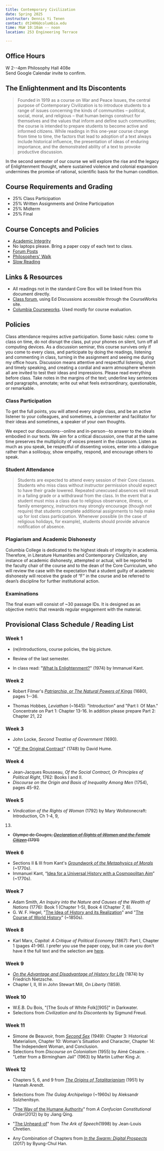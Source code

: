 ```yaml
---
title: Contemporary Civilization
date: Spring 2025
instructor: Dennis Yi Tenen
contact: dt2406@columbia.edu
time: M&W 10:10am -- noon
location: 253 Engineering Terrace

---
```


## Office Hours
W 2--4pm Philosophy Hall 408e  
Send Google Calendar invite to confirm.

## The Enlightenment and Its Discontents

> Founded in 1919 as a course on War and Peace Issues, the central purpose of
> Contemporary Civilization is to introduce students to a range of issues
> concerning the kinds of communities – political, social, moral, and
> religious – that human beings construct for themselves and the values that
> inform and define such communities; the course is intended to prepare
> students to become active and informed citizens. While readings in this
> one-year course change from time to time, the factors that lead to adoption
> of a text always include historical influence, the presentation of ideas of
> enduring importance, and the demonstrated ability of a text to provoke
> productive discussion.

In the second semester of our course we will explore the rise and the legacy
of Enlightenment thought, where sustained violence and colonial expansion
undermines the promise of rational, scientific basis for the human condition.

## Course Requirements and Grading

* 25% Class Participation  
* 25% Written Assignments and Online Participation  
* 25% Midterm  
* 25% Final  

## Course Concepts and Policies

* [Academic Integrity](https://github.com/denten-courses/teaching-concepts/blob/master/academic-integrity.md)
* No laptops please. Bring a paper copy of each text to class. 
* [Forum Posts](https://github.com/denten-courses/teaching-concepts/blob/master/forum-posts.md)
* [Philosophers' Walk](https://github.com/denten-courses/teaching-concepts/blob/master/philosophers-walk.md)
* [Slow Reading](https://github.com/denten-courses/teaching-concepts/blob/master/slow-reading.md)

## Links & Resources

* All readings not in the standard Core Box will be linked from this document
directly.
* [Class forum](https://edstem.org/us/courses/14056/discussion/), using Ed Discussions
accessible through the CourseWorks site.
* [Columbia
Courseworks](https://courseworks2.columbia.edu/courses/83147).
Used mostly for course evaluation.

## Policies

Class attendance requires active participation. Some basic rules: come to class on time,
do not disrupt the class, put your phones on silent, turn off all computing devices. As a
discussion seminar, this course survives only if you come to every class, and participate
by doing the readings, listening and commenting in class, turning in the assignment and
seeing me during my office hours. Discussion means attentive and respectful listening,
short and timely speaking, and creating a cordial and warm atmosphere wherein all are
invited to test their ideas and impressions. Please read everything before class. Take
notes in the margins of the text; underline key sentences and paragraphs, annotate; write
out what feels extraordinary, questionable, or remarkable.

### Class Participation

To get the full points, you will attend every single class, and be an active listener to your
colleagues, and sometimes, a commenter and facilitator for their ideas and sometimes, a speaker
of your own thoughts.

We expect our discussions--online and in-person--to answer to the ideals embodied in our texts.
We aim for a critical discussion, one that at the same time preserves the multiplicity of
voices present in the classroom. Listen as much as you speak, be respectful of dissenting
voices, enter into a dialogue rather than a soliloquy, show empathy, respond, and encourage
others to speak.

### Student Attendance

> Students are expected to attend every session of their Core classes. Students
who miss class without instructor permission should expect to have their grade lowered.
Repeated unexcused absences will result in a failing grade or a withdrawal from the class.
In the event that a student must miss a class due to religious observance, illness, or
family emergency, instructors may strongly encourage (though not require) that students
complete additional assignments to help make up for lost class participation. Whenever
possible (in the case of religious holidays, for example), students should provide advance
notification of absence.

### Plagiarism and Academic Dishonesty

Columbia College is dedicated to the highest ideals of integrity in academia.  Therefore,
in Literature Humanities and Contemporary Civilization, any instance of academic
dishonesty, attempted or actual, will be reported to the faculty chair of the course and
to the dean of the Core Curriculum, who will review the case with the expectation that a
student guilty of academic dishonesty will receive the grade of “F” in the course and be
referred to dean’s discipline for further institutional action.

### Examinations

The final exam will consist of ~30 passage IDs. It is designed as an objective
metric that rewards regular engagement with the material.

## Provisional Class Schedule / Reading List

### Week 1

- (re)Introductions, course policies, the big picture.
- Review of the last semester.
- In class read: "[What Is Enlightenment?][01]" (1974) by Immanuel Kant.

  [01]: https://www.nypl.org/sites/default/files/kant_whatisenlightenment.pdf

### Week 2

- Robert Filmer's [*Patriarchia, or The Natural Powers of Kings*][02] (1680), pages 1--36.
- Thomas Hobbes, *Leviathan* (~1645): "Introduction" and "Part I: Of Man." Concentrate on Part 1: Chapter 13-16. In addition please prepare Part 2: Chapter 21, 22

  [02]: https://drive.google.com/file/d/148Fe7NtS_4aip_HtdVzeU86kiR46NE-U/view?usp=sharing

### Week 3

- John Locke, *Second Treatise of Government* (1690).
- "[OF the Original Contract][31]" (1748) by David Hume.

  [31]: https://drive.google.com/file/d/1jOsxSeDASSdA7-DPJ5czS9VcGB2_tWwg/view?usp=sharing

### Week 4

- Jean-Jacques Rousseau, *Of the Social Contract, Or Principles of Political Right*, 1762:
  Books I and II.
- *Discourse on the Origin and Basis of Inequality Among Men* (1754), pages 45-92.

### Week 5

- *Vindication of the Rights of Woman* (1792) by Mary Wollstonecraft: Introduction, Ch 1-4, 9,
13.
- ~~Olympe de Gouges, [*Declaration of Rights of Women and the Female Citizen*][602] (1791)~~

[402]:https://archive.org/download/historicalmoralv00woll/historicalmoralv00woll.pdf
[401]: https://oll.libertyfund.org/sources/1327-facsimile-pdf-burke-select-works-of-edmund-burke-vol-2/download
[402]: https://courseworks2.columbia.edu/courses/143944/files?preview=13538172

### Week 6

  - Sections II & III from Kant's [*Groundwork of the Metaphysics of Morals*][61] (~1770s).
  - Immanuel Kant, “[Idea for a Universal History with a Cosmopolitan Aim][62]” (~1770s).


[61]: https://drive.google.com/file/d/14-w80K_tftICk8-Y4V82qO_7AZRXszeB/view?usp=sharing
[62]: https://drive.google.com/file/d/1T5vrRt08K-Ut_BHDq2Rr6WK3EMrLO4dG/view?usp=sharing

### Week 7

- Adam Smith, *An Inquiry into the Nature and Causes of the Wealth of Nations* (1776): Book 1
  (Chapter 1-5), Book 4 (Chapter 7, 8).
 - G. W. F. Hegel, "[The Idea of History and its
  Realization](https://www.marxists.org/reference/archive/hegel/works/hi/introduction.htm)"
  and "[The Course of World
  History](https://www.marxists.org/reference/archive/hegel/works/hi/introduction.htm)" (~1850s).


[81]: https://drive.google.com/drive/folders/1h0SPClwWiPkzu1OXOP4UwnlroW6_TAP9?usp=sharing
[82]: https://archive.org/download/in.ernet.dli.2015.233884/2015.233884.The-Division_text.pdf
[83]: https://courseworks2.columbia.edu/courses/93768/files?preview=7549650
[84]: https://courseworks2.columbia.edu/courses/93768/files?preview=7574209

[261]: http://www.inp.uw.edu.pl/mdsie/Political_Thought/Kant%20-%20groundwork%20for%20the%20metaphysics%20of%20morals%20with%20essays.pdf
[262]: https://courseworks2.columbia.edu/courses/93768/files?preview=7158131
[602]: https://www-jstor-org.ezproxy.cul.columbia.edu/stable/j.ctt19b9jvh.24?seq=1#metadata_info_tab_contents

### Week 8

- Karl Marx, *Capital: A Critique of Political Economy* (1867): Part I, Chapter 1 (pages 41-96). I prefer you use the paper copy, but in case you don't have it the full text and the selection are [here][81].

[701]: https://doi-org.ezproxy.cul.columbia.edu/10.1017/CBO9781139149785
[702]: http://oll.libertyfund.org/titles/mill-the-collected-works-of-john-stuart-mill-volume-xxx-writings-on-india
[703]: https://www.marxists.org/reference/archive/kropotkin-peter/1902/mutual-aid/ch07.htm
[704]: https://courseworks2.columbia.edu/courses/93768/files?preview=7478777
[705]: https://oll.libertyfund.org/title/bentham-an-introduction-to-the-principles-of-morals-and-legislation

### Week 9

- [*On the Advantage and Disadvantage of History for Life*][906] (1874) by Friedrich Nietzsche.
- Chapter I, II, III in John Stewart Mill, *On Liberty* (1859).

[906]: https://drive.google.com/file/d/1nr9nrSpdGeNG-V1Lm1i1Yv6KEXosYGqE/view?usp=sharing
[907]: https://drive.google.com/file/d/1Y7CU785tEjZk8wNcda2H3U-88y3Mids7/view?usp=sharing

### Week 10

- W.E.B. Du Bois, "[The Souls of White Folk][905]" in Darkwater.
- Selections from *Civilization and Its
Discontents* by Sigmund Freud.

[1101]: https://archive.org/download/nationalism00tagorich/nationalism00tagorich_bw.pdf
[1102]: https://courseworks2.columbia.edu/files/7692254/download?download_frd=1
[1103]: https://courseworks2.columbia.edu/files/7691393/download?download_frd=1
[1104]: https://courseworks2.columbia.edu/courses/122416/files?preview=10924286
[1105]: https://courseworks2.columbia.edu/courses/189092/files

### Week 11

- Simone de Beauvoir, from [*Second Sex*][1104] (1949): Chapter 3: Historical Materialism,
Chapter 10: Woman's Situation and Character, Chapter 14: The Independent Woman, and Conclusion.
- Selections from *Discourse on Colonialism* (1955) by Aimé Césaire. - "Letter from a
Birmingham Jail" (1963) by Martin Luther King Jr.


[1201]: https://courseworks2.columbia.edu/courses/189092/files?preview=20547285
[1202]: https://courseworks2.columbia.edu/courses/189092/files?preview=20547284
[1203]: https://courseworks2.columbia.edu/courses/93768/files?preview=7691600
[1204xx]: https://courseworks2.columbia.edu/courses/189092/files?preview=20617212

### Week 12

- Chapters 5, 6, and 9
from [*The Origins of Totalitarianism*][1201] (1951) by Hannah Arendt.
- Selections from *The Gulag Archipelago* (~1960s) by Aleksandr Solzhenitsyn.


- "[The Way of the Humane Authority][1302]" from _A Confucian Constitutional Order_(2012) by by Jiang Qing.
- "[The Unheard-of][1303]" from _The Ark of Speech_(1998) by Jean-Louis Chretien.
- Any Combination of Chapters from [*In the Swarm: Digital Prospects*][1301] (2017) by Byung-Chul Han.
  

[1301]: https://courseworks2.columbia.edu/courses/189092/files?preview=20636457
[1302]: https://courseworks2.columbia.edu/courses/189092/files?preview=20636996
[1303]: https://courseworks2.columbia.edu/courses/189092/files?preview=20637149

